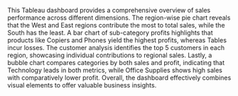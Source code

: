 This Tableau dashboard provides a comprehensive overview of sales performance across different dimensions. The region-wise pie chart reveals that the West and East regions contribute the most to total sales, while the South has the least. A bar chart of sub-category profits highlights that products like Copiers and Phones yield the highest profits, whereas Tables incur losses. The customer analysis identifies the top 5 customers in each region, showcasing individual contributions to regional sales. Lastly, a bubble chart compares categories by both sales and profit, indicating that Technology leads in both metrics, while Office Supplies shows high sales with comparatively lower profit. Overall, the dashboard effectively combines visual elements to offer valuable business insights.
